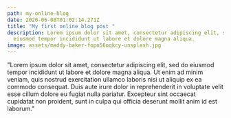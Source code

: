 ```yaml
---
path: my-online-blog
date: 2020-06-08T01:02:14.271Z
title: "My first online blog post "
description: Lorem ipsum dolor sit amet, consectetur adipiscing elit, sed do
  eiusmod tempor incididunt ut labore et dolore magna aliqua.
image: assets/maddy-baker-fopo56oqkcy-unsplash.jpg
---
```

"Lorem ipsum dolor sit amet, consectetur adipiscing elit, sed do eiusmod tempor incididunt ut labore et dolore magna aliqua. Ut enim ad minim veniam, quis nostrud exercitation ullamco laboris nisi ut aliquip ex ea commodo consequat. Duis aute irure dolor in reprehenderit in voluptate velit esse cillum dolore eu fugiat nulla pariatur. Excepteur sint occaecat cupidatat non proident, sunt in culpa qui officia deserunt mollit anim id est laborum."